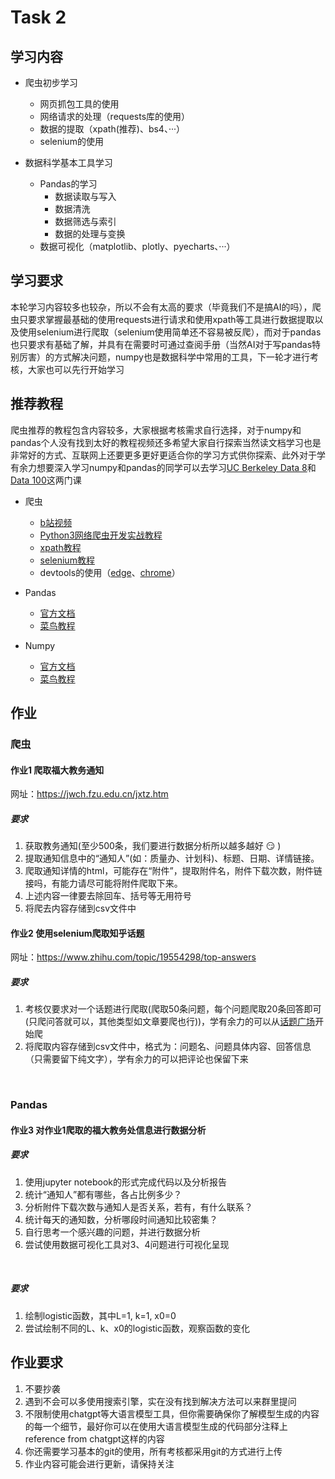 # Task 2

## 学习内容

- 爬虫初步学习

  - 网页抓包工具的使用
  - 网络请求的处理（requests库的使用）
  - 数据的提取（xpath(推荐)、bs4、···）
  - selenium的使用

- 数据科学基本工具学习
  - Pandas的学习
    - 数据读取与写入
    - 数据清洗
    - 数据筛选与索引
    - 数据的处理与变换
  - 数据可视化（matplotlib、plotly、pyecharts、···）

## 学习要求

本轮学习内容较多也较杂，所以不会有太高的要求（毕竟我们不是搞AI的吗），爬虫只要求掌握最基础的使用requests进行请求和使用xpath等工具进行数据提取以及使用selenium进行爬取（selenium使用简单还不容易被反爬），而对于pandas也只要求有基础了解，并具有在需要时可通过查阅手册（当然AI对于写pandas特别厉害）的方式解决问题，numpy也是数据科学中常用的工具，下一轮才进行考核，大家也可以先行开始学习

## 推荐教程

爬虫推荐的教程包含内容较多，大家根据考核需求自行选择，对于numpy和pandas个人没有找到太好的教程视频还多希望大家自行探索当然读文档学习也是非常好的方式、互联网上还要更多更好更适合你的学习方式供你探索、此外对于学有余力想要深入学习numpy和pandas的同学可以去学习[UC Berkeley Data 8](https://www.data8.org/)和[Data 100](https://ds100.org/)这两门课

- 爬虫

  - [b站视频](https://www.bilibili.com/video/BV1Yh411o7Sz)
  - [Python3网络爬虫开发实战教程](https://cuiqingcai.com/5052.html)
  - [xpath教程](https://www.runoob.com/xpath/xpath-syntax.html)
  - [selenium教程](https://www.selenium.dev/documentation/)
  - devtools的使用（[edge](https://learn.microsoft.com/zh-cn/microsoft-edge/devtools-guide-chromium/elements-tool/elements-tool)、[chrome](https://developer.chrome.com/docs/devtools?hl=zh-cn)）

- Pandas

  - [官方文档](https://pandas.pydata.org/docs/)
  - [菜鸟教程](https://www.runoob.com/pandas/pandas-tutorial.html)

- Numpy
  - [官方文档](https://numpy.org/doc/stable/)
  - [菜鸟教程](https://www.runoob.com/numpy/numpy-tutorial.html)

## 作业

### 爬虫

#### 作业1 爬取福大教务通知

网址：<https://jwch.fzu.edu.cn/jxtz.htm>

##### 要求

1. 获取教务通知(至少500条，我们要进行数据分析所以越多越好 :smirk: )
2. 提取通知信息中的“通知人”(如：质量办、计划科)、标题、日期、详情链接。
3. 爬取通知详情的html，可能存在“附件”，提取附件名，附件下载次数，附件链接吗，有能力请尽可能将附件爬取下来。
4. 上述内容一律要去除回车、括号等无用符号
5. 将爬去内容存储到csv文件中

#### 作业2 使用selenium爬取知乎话题

网址：<https://www.zhihu.com/topic/19554298/top-answers>

##### 要求

1. 考核仅要求对一个话题进行爬取(爬取50条问题，每个问题爬取20条回答即可(只爬问答就可以，其他类型如文章要爬也行))，学有余力的可以从[话题广场](https://www.zhihu.com/topics)开始爬
2. 将爬取内容存储到csv文件中，格式为：问题名、问题具体内容、回答信息（只需要留下纯文字），学有余力的可以把评论也保留下来

<br>

### Pandas

#### 作业3 对作业1爬取的福大教务处信息进行数据分析

##### 要求

1. 使用jupyter notebook的形式完成代码以及分析报告
2. 统计“通知人”都有哪些，各占比例多少？
3. 分析附件下载次数与通知人是否关系，若有，有什么联系？
4. 统计每天的通知数，分析哪段时间通知比较密集？
5. 自行思考一个感兴趣的问题，并进行数据分析
6. 尝试使用数据可视化工具对3、4问题进行可视化呈现

<br>

##### 要求

1. 绘制logistic函数，其中L=1, k=1, x0=0
2. 尝试绘制不同的L、k、x0的logistic函数，观察函数的变化

## 作业要求

1. 不要抄袭
2. 遇到不会可以多使用搜索引擎，实在没有找到解决方法可以来群里提问
3. 不限制使用chatgpt等大语言模型工具，但你需要确保你了解模型生成的内容的每一个细节，最好你可以在使用大语言模型生成的代码部分注释上reference from chatgpt这样的内容
4. 你还需要学习基本的git的使用，所有考核都采用git的方式进行上传
5. 作业内容可能会进行更新，请保持关注
